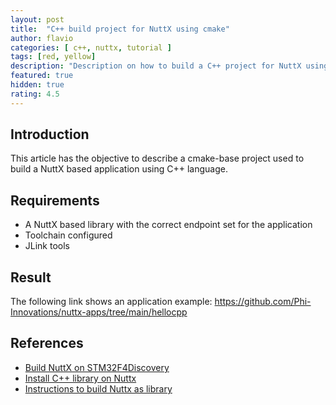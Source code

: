 ```yaml
---
layout: post
title:  "C++ build project for NuttX using cmake"
author: flavio
categories: [ c++, nuttx, tutorial ]
tags: [red, yellow]
description: "Description on how to build a C++ project for NuttX using CMake"
featured: true
hidden: true
rating: 4.5
---
```


## Introduction

This article has the objective to describe a cmake-base project used to build a NuttX based application using C++ language.

## Requirements

* A NuttX based library with the correct endpoint set for the application
* Toolchain configured
* JLink tools

## Result

The following link shows an application example: https://github.com/Phi-Innovations/nuttx-apps/tree/main/hellocpp

## References

* [Build NuttX on STM32F4Discovery](https://cwiki.apache.org/confluence/display/NUTTX/STM32F4DISCOVERY+Unix)
* [Install C++ library on Nuttx](https://bitbucket.org/nuttx/uclibc/src/master)
* [Instructions to build Nuttx as library](https://acassis.wordpress.com/2020/06/28/using-nuttx-as-library-once-again)
